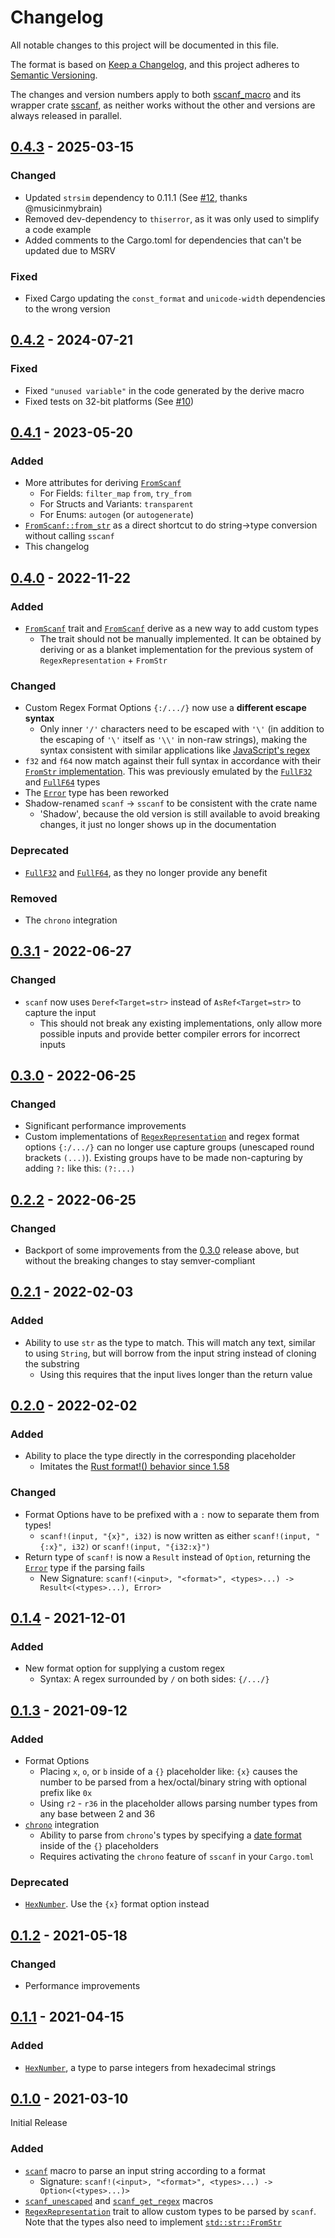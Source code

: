 # Changelog

All notable changes to this project will be documented in this file.

The format is based on [Keep a Changelog](https://keepachangelog.com/en/1.0.0/),
and this project adheres to [Semantic Versioning](https://semver.org/spec/v2.0.0.html).

The changes and version numbers apply to both [sscanf_macro] and its wrapper crate [sscanf],
as neither works without the other and versions are always released in parallel.

[sscanf_macro]: https://crates.io/crates/sscanf_macro
[sscanf]: https://crates.io/crates/sscanf


## [0.4.3] - 2025-03-15

### Changed
- Updated `strsim` dependency to 0.11.1 (See [#12], thanks @musicinmybrain)
- Removed dev-dependency to `thiserror`, as it was only used to simplify a code example
- Added comments to the Cargo.toml for dependencies that can't be updated due to MSRV

### Fixed
- Fixed Cargo updating the `const_format` and `unicode-width` dependencies to the wrong version

[0.4.3]:  https://github.com/mich101mich/sscanf/releases/tag/0.4.3
[#12]:    https://github.com/mich101mich/sscanf/pull/12


## [0.4.2] - 2024-07-21

### Fixed
- Fixed `"unused variable"` in the code generated by the derive macro
- Fixed tests on 32-bit platforms (See [#10])

[0.4.2]:  https://github.com/mich101mich/sscanf/releases/tag/0.4.2
[#10]:    https://github.com/mich101mich/sscanf/issues/10


## [0.4.1] - 2023-05-20

### Added
- More attributes for deriving [`FromScanf`][FromScanf@0.4.1]
  - For Fields: `filter_map` `from`, `try_from`
  - For Structs and Variants: `transparent`
  - For Enums: `autogen` (or `autogenerate`)
- [`FromScanf::from_str`][FromScanf::from_str@0.4.1] as a direct shortcut to do string->type conversion without calling `sscanf`
- This changelog

[0.4.1]:                      https://github.com/mich101mich/sscanf/releases/tag/0.4.1
[FromScanf@0.4.1]:            https://docs.rs/sscanf/0.4.1/sscanf/derive.FromScanf.html
[FromScanf::from_str@0.4.1]:  https://docs.rs/sscanf/0.4.1/sscanf/trait.FromScanf.html#method.from_str


## [0.4.0] - 2022-11-22

### Added
- [`FromScanf`][trait.FromScanf@0.4.0] trait and [`FromScanf`][derive.FromScanf@0.4.0] derive as a new way to add custom types
  - The trait should not be manually implemented. It can be obtained by deriving or as a blanket implementation for
    the previous system of `RegexRepresentation` + `FromStr`

### Changed
- Custom Regex Format Options `{:/.../}` now use a **different escape syntax**
  - Only inner `'/'` characters need to be escaped with `'\'` (in addition to the escaping of `'\'` itself as `'\\'`
    in non-raw strings), making the syntax consistent with similar applications like [JavaScript's regex][JS regex]
- `f32` and `f64` now match against their full syntax in accordance with their [`FromStr` implementation][FromStr_f32].
  This was previously emulated by the [`FullF32`][FullF32@0.3.1] and [`FullF64`][FullF64@0.3.1] types
- The [`Error`][Error@0.4.0] type has been reworked
- Shadow-renamed `scanf` -> `sscanf` to be consistent with the crate name
  - 'Shadow', because the old version is still available to avoid breaking changes, it just no longer shows up in
    the documentation

### Deprecated
- [`FullF32`][FullF32@0.4.0] and [`FullF64`][FullF64@0.4.0], as they no longer provide any benefit

### Removed
- The `chrono` integration

[0.4.0]:                  https://github.com/mich101mich/sscanf/releases/tag/0.4.0
[trait.FromScanf@0.4.0]:  https://docs.rs/sscanf/0.4.0/sscanf/trait.FromScanf.html
[derive.FromScanf@0.4.0]: https://docs.rs/sscanf/0.4.0/sscanf/derive.FromScanf.html
[JS regex]:               https://developer.mozilla.org/en-US/docs/Web/JavaScript/Guide/Regular_Expressions#escaping
[FromStr_f32]:            https://doc.rust-lang.org/std/primitive.f32.#impl-FromStr-for-f32
[FullF32@0.3.1]:          https://docs.rs/sscanf/0.3.1/sscanf/struct.FullF32.html
[FullF64@0.3.1]:          https://docs.rs/sscanf/0.3.1/sscanf/struct.FullF64.html
[Error@0.4.0]:            https://docs.rs/sscanf/0.4.0/sscanf/enum.Error.html
[FullF32@0.4.0]:          https://docs.rs/sscanf/0.4.0/sscanf/struct.FullF32.html
[FullF64@0.4.0]:          https://docs.rs/sscanf/0.4.0/sscanf/struct.FullF64.html


## [0.3.1] - 2022-06-27

### Changed
- `scanf` now uses `Deref<Target=str>` instead of `AsRef<Target=str>` to capture the input
  - This should not break any existing implementations, only allow more possible inputs and provide better compiler
    errors for incorrect inputs

[0.3.1]: https://github.com/mich101mich/sscanf/releases/tag/0.3.1


## [0.3.0] - 2022-06-25

### Changed
- Significant performance improvements
- Custom implementations of [`RegexRepresentation`][RegexRepresentation@0.3.0] and regex format options `{:/.../}` can
  no longer use capture groups (unescaped round brackets `(...)`). Existing groups have to be made non-capturing by
  adding `?:` like this: `(?:...)`

[0.3.0]:                      https://github.com/mich101mich/sscanf/releases/tag/0.3.0
[RegexRepresentation@0.3.0]:  https://docs.rs/sscanf/0.3.0/sscanf/trait.RegexRepresentation.html


## [0.2.2] - 2022-06-25

### Changed
- Backport of some improvements from the [0.3.0](#030---2022-06-25) release above, but without the breaking changes
  to stay semver-compliant

[0.2.2]: https://github.com/mich101mich/sscanf/releases/tag/0.2.2


## [0.2.1] - 2022-02-03

### Added
- Ability to use `str` as the type to match. This will match any text, similar to using `String`, but will borrow from
  the input string instead of cloning the substring
  - Using this requires that the input lives longer than the return value

[0.2.1]: https://github.com/mich101mich/sscanf/releases/tag/0.2.1


## [0.2.0] - 2022-02-02

### Added
- Ability to place the type directly in the corresponding placeholder
  - Imitates the [Rust format!() behavior since 1.58][std_format_syntax]

### Changed
- Format Options have to be prefixed with a `:` now to separate them from types!
  - `scanf!(input, "{x}", i32)` is now written as either `scanf!(input, "{:x}", i32)` or `scanf!(input, "{i32:x}")`
- Return type of `scanf!` is now a `Result` instead of `Option`, returning the [`Error`][Error@0.2.0] type if the parsing fails
  - New Signature: `scanf!(<input>, "<format>", <types>...) -> Result<(<types>...), Error>`

[0.2.0]:              https://github.com/mich101mich/sscanf/releases/tag/0.2.0
[std_format_syntax]:  https://blog.rust-lang.org/2022/01/13/Rust-1.58.0.html#captured-identifiers-in-format-strings
[Error@0.2.0]:        https://docs.rs/sscanf/0.2.0/sscanf/enum.Error.html


## [0.1.4] - 2021-12-01

### Added
- New format option for supplying a custom regex
  - Syntax: A regex surrounded by `/` on both sides: `{/.../}`

[0.1.4]: https://github.com/mich101mich/sscanf/releases/tag/0.1.4


## [0.1.3] - 2021-09-12

### Added
- Format Options
  - Placing `x`, `o`, or `b` inside of a `{}` placeholder like: `{x}` causes the number to be parsed from a
    hex/octal/binary string with optional prefix like `0x`
  - Using `r2` - `r36` in the placeholder allows parsing number types from any base between 2 and 36
- [`chrono`][chrono] integration
  - Ability to parse from `chrono`'s types by specifying a [date format][chrono_format] inside of the `{}` placeholders
  - Requires activating the `chrono` feature of `sscanf` in your `Cargo.toml`

### Deprecated
- [`HexNumber`][HexNumber@0.1.3]. Use the `{x}` format option instead

[0.1.3]: https://github.com/mich101mich/sscanf/releases/tag/0.1.3
[chrono]: https://crates.io/crates/chrono
[chrono_format]: https://docs.rs/chrono/latest/chrono/format/strftime/index.html
[HexNumber@0.1.3]: https://docs.rs/sscanf/0.1.3/sscanf/struct.HexNumber.html


## [0.1.2] - 2021-05-18

### Changed
- Performance improvements

[0.1.2]: https://github.com/mich101mich/sscanf/releases/tag/0.1.2


## [0.1.1] - 2021-04-15

### Added
- [`HexNumber`][HexNumber@0.1.1], a type to parse integers from hexadecimal strings

[0.1.1]:            https://github.com/mich101mich/sscanf/releases/tag/0.1.1
[HexNumber@0.1.1]:  https://docs.rs/sscanf/0.1.1/sscanf/struct.HexNumber.html


## [0.1.0] - 2021-03-10

Initial Release

### Added
- [`scanf`][scanf@0.1.0] macro to parse an input string according to a format
  - Signature: `scanf!(<input>, "<format>", <types>...) -> Option<(<types>...)>`
- [`scanf_unescaped`][scanf_unescaped@0.1.0] and [`scanf_get_regex`][scanf_get_regex@0.1.0] macros
- [`RegexRepresentation`][RegexRepresentation@0.1.0] trait to allow custom types to be parsed by `scanf`. Note that
  the types also need to implement [`std::str::FromStr`][FromStr]

[0.1.0]:                      https://github.com/mich101mich/sscanf/releases/tag/0.1.0
[scanf@0.1.0]:                https://docs.rs/sscanf/0.1.0/sscanf/macro.scanf.html
[scanf_unescaped@0.1.0]:      https://docs.rs/sscanf/0.1.0/sscanf/macro.scanf_unescaped.html
[scanf_get_regex@0.1.0]:      https://docs.rs/sscanf/0.1.0/sscanf/macro.scanf_get_regex.html
[RegexRepresentation@0.1.0]:  https://docs.rs/sscanf/0.1.0/sscanf/trait.RegexRepresentation.html
[FromStr]:                    https://doc.rust-lang.org/std/str/trait.FromStr.html
